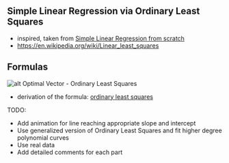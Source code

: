 ## Simple Linear Regression via Ordinary Least Squares
 * inspired, taken from [Simple Linear Regression from scratch](http://www.beeandkey.com/2017/07/simple-linear-regression-from-scratch.html)
 * https://en.wikipedia.org/wiki/Linear_least_squares

## Formulas

![alt Optimal Vector - Ordinary Least Squares](https://wikimedia.org/api/rest_v1/media/math/render/svg/f99e2ff80d523151afd3570f678d38725b77c095)
 * derivation of the formula: [ordinary least squares](https://theclevermachine.wordpress.com/2012/09/01/derivation-of-ols-normal-equations/)

TODO:
 * Add animation for line reaching appropriate slope and intercept
 * Use generalized version of Ordinary Least Squares and fit higher degree polynomial curves
 * Use real data
 * Add detailed comments for each part

